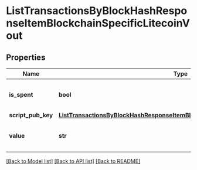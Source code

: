 # ListTransactionsByBlockHashResponseItemBlockchainSpecificLitecoinVout


## Properties
Name | Type | Description | Notes
------------ | ------------- | ------------- | -------------
**is_spent** | **bool** | Defines whether the output is spent or not. | 
**script_pub_key** | [**ListTransactionsByBlockHashResponseItemBlockchainSpecificLitecoinScriptPubKey**](ListTransactionsByBlockHashResponseItemBlockchainSpecificLitecoinScriptPubKey.md) |  | 
**value** | **str** | Represents the sent/received amount. | 

[[Back to Model list]](../README.md#documentation-for-models) [[Back to API list]](../README.md#documentation-for-api-endpoints) [[Back to README]](../README.md)


